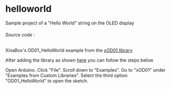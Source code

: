 # helloworld
Sample project of a "Hello World" string on the OLED display

###### Source code :

XinaBox's OD01_HelloWorld example from the [xOD01 library](https://github.com/xinabox/xOD01)

After adding the library as shown [here](https://github.com/xinabox/xOD01) you can follow the steps below

Open Arduino. Click "File". Scroll down to "Examples". Go to "xOD01" under "Examples from Custom Libraries". Select the third option "OD01_HelloWorld" to open the sketch.





